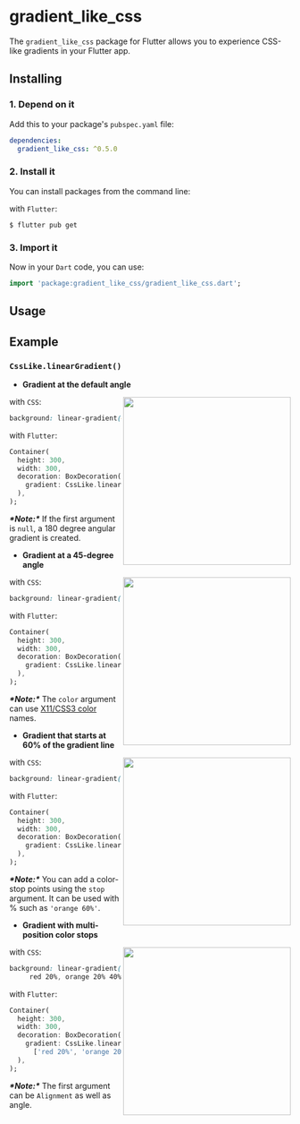 # gradient_like_css

The `gradient_like_css` package for Flutter allows you to experience CSS-like gradients in your Flutter app.

## Installing

### 1. Depend on it

Add this to your package's `pubspec.yaml` file:

```yaml
dependencies:
  gradient_like_css: ^0.5.0
```

### 2. Install it

You can install packages from the command line:

with `Flutter`:

```
$ flutter pub get
```

### 3. Import it

Now in your `Dart` code, you can use:

```dart
import 'package:gradient_like_css/gradient_like_css.dart';
```

## Usage

## Example

### `CssLike.linearGradient()`

- **Gradient at the default angle**

<img src="https://raw.githubusercontent.com/azukisiromochi/gradient_like_css/main/display/CssLike%23linearGradient__example1.png" align="right" height="300px">

with `CSS`:

```css
background: linear-gradient(#e66465, #9198e5);
```

with `Flutter`:

```dart
Container(
  height: 300,
  width: 300,
  decoration: BoxDecoration(
    gradient: CssLike.linearGradient(null, ['#e66465', '#9198e5']),
  ),
);
```

***\*Note:\**** If the first argument is `null`, a 180 degree angular gradient is created.

- **Gradient at a 45-degree angle**

<img src="https://raw.githubusercontent.com/azukisiromochi/gradient_like_css/main/display/CssLike#linearGradient__example2.png" align="right" height="300px">

with `CSS`:

```css
background: linear-gradient(45deg, red, blue);
```

with `Flutter`:

```dart
Container(
  height: 300,
  width: 300,
  decoration: BoxDecoration(
    gradient: CssLike.linearGradient(45, ['red', 'blue']),
  ),
);
```

***\*Note:\**** The `color` argument  can use [X11/CSS3 color](https://en.wikipedia.org/wiki/Web_colors#X11_color_names) names.

- **Gradient that starts at 60% of the gradient line**

<img src="https://raw.githubusercontent.com/azukisiromochi/gradient_like_css/main/display/CssLike#linearGradient__example3.png" align="right" height="300px">

with `CSS`:

```css
background: linear-gradient(135deg, orange 60%, cyan);
```

with `Flutter`:

```dart
Container(
  height: 300,
  width: 300,
  decoration: BoxDecoration(
    gradient: CssLike.linearGradient(135, ['orange', 'orange 60%', 'cyan']),
  ),
);
```

***\*Note:\**** You can add a color-stop points using the `stop` argument. It can be used with % such as `'orange 60%'`.

- **Gradient with multi-position color stops**

<img src="https://raw.githubusercontent.com/azukisiromochi/gradient_like_css/main/display/CssLike#linearGradient__example4.png" align="right" height="300px">

with `CSS`:

```css
background: linear-gradient(to right,
     red 20%, orange 20% 40%, yellow 40% 60%, green 60% 80%, blue 80%);
```

with `Flutter`:

```dart
Container(
  height: 300,
  width: 300,
  decoration: BoxDecoration(
    gradient: CssLike.linearGradient(Alignment.centerRight, 
      ['red 20%', 'orange 20% 40%', 'yellow 40% 60%', 'green 60% 80%', 'blue 80%']),
  ),
);
```

***\*Note:\**** The first argument can be `Alignment` as well as angle.